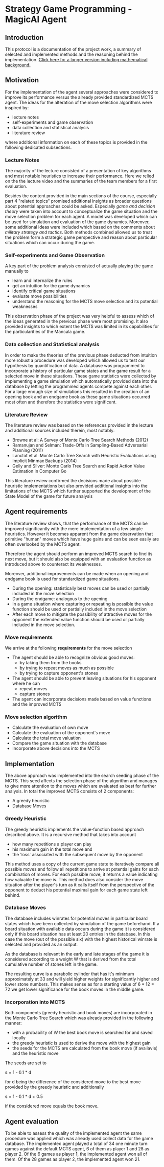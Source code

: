 # Strategy Game Programming - MagicAI Agent

## Introduction
This protocol is a documentation of the project work, a summary of selected and implemented methods and the reasoning behind the implementation.
[Click here for a longer version including mathematical background.](https://hackmd.io/T9SSf5P8RFO-38MDFC_6qA?view)

## Motivation
For the implementation of the agent several approaches were considered to improve its performance versus the already provided standardized MCTS agent. The ideas for the alteration of the move selection algorithms were inspired by:

- lecture notes
- self-experiments and game observation
- data collection and statistical analysis
- literature review

where additional information on each of these topics is provided in the following dedicated subsections.


### Lecture Notes

The majority of the lecture consisted of a presentation of key algorithms and most notable heuristics to increase their performance. Here we relied on the the lecture video and the summaries of the team members for a first evaluation.

Besides the content provided in the main sections of the course, especially part 4 "related topics" promised additional insights as broader questions about potential approaches could be asked. Especially *game and decision theory* were taken into account to conceptualize the game situation and the move selection problem for each agent. A model was developed which can be used for simulation and evaluation of the game dynamics. Moreover, some additional ideas were included which based on the comments about *military strategy and tactics*. Both methods combined allowed us to treat the problem form a strategic game perspective and reason about particular situations which can occur during the game.

### Self-experiments and Game Observation

A key part of the problem analysis consisted of actually playing the game manually to
- learn and internalize the rules
- get an intuition for the game dynamics
- identify critical game situations
- evaluate move possibilities
- understand the reasoning for the MCTS move selection and its potential weaknesses

This observation phase of the project was very helpful to assess which of the ideas generated in the previous phase were most promising. It also provided insights to which extent the MCTS was limited in its capabilities for the particularities of the Mancala game.

### Data collection and Statistical analysis

In order to make the theories of the previous phase deducted from intuition more robust a procedure was developed which allowed us to test our hypothesis by quantification of data. A database was programmed to incorporate a history of particular game states and the game result for a selected move in these situations. These game statistics were collected by implementing a game simulation which automatically provided data into the database by letting the programmed agents compete against each other. For a large enough size of simulations this resulted in the creation of an opening book and an endgame book as these game situations occurred most often and therefore the statistics were significant.

### Literature Review

The literature review was based on the references provided in the lecture and additional sources included therein, most notably:
- Browne at al: A Survey of Monte Carlo Tree Search Methods (2012)
- Ramanujan and Selman: Trade-Offs in Sampling-Based Adversarial Planning (2011)
- Lanctot et al: Monte Carlo Tree Search with Heuristic Evaluations using Implicit Minmax Backups (2014)
- Gelly and Silver: Monte Carlo Tree Search and Rapid Action Value Estimation in Computer Go

This literature review confirmed the decisions made about possible heuristic implementations but also provided additional insights into the limitations of the MCTS which further supported the development of the State Model of the game for future analysis

## Agent requirements

The literature review shows, that the performance of the MCTS can be improved significantly with the mere implementation of a few simple heuristics. However it becomes apparent from the game observation that primitive "human" moves which have huge gains and can be seen easily are often overlooked by the MCTS agent.

Therefore the agent should perform an improved MCTS search to find its next move, but it should also be equipped with an evaluation function as introduced above to counteract its weaknesses.

Moreover, additional improvements can be made when an opening and endgame book is used for standardized game situations.


- During the opening: statistically best moves can be used or partially included in the move selection
- During the endgame: analogous to the opening
- In a game situation where capturing or repeating is possible the value function should be used or partially included in the move selection
- After each move to mitigate the possibility of attractive moves for the opponent the extended value function should be used or partially included in the move selection.

### Move requirements
We arrive at the following **requirements** for the move selection

- The agent should be able to recognize obvious good moves:
  - by taking them from the books
  - by trying to repeat moves as much as possible
  - by trying to capture opponent's stones
- The agent should be able to prevent leaving situations for his opponent where he can
  - repeat moves
  - capture stones
- The agent can incorporate decisions made based on value functions and the improved MCTS


### Move selection algorithm

- Calculate the evaluation of own move
- Calculate the evaluation of the opponent's move
- Calculate the total move valuation
- Compare the game situation with the database
- Incorporate above decisions into the MCTS



## Implementation

The above approach was implemented into the search seeding phase of the MCTS. This seed affects the selection phase of the algorithm and manages to give more attention to the moves which are evaluated as best for further analysis. In total the improved MCTS consists of 2 components:

- A greedy heuristic
- Database Moves

### Greedy Heuristic

The greedy heuristic implements the value-function based approach described above. It is a recursive method that takes into account
- how many repetitions a player can play
- his maximum gain in the total move and
- the 'loss' associated with the subsequent move by the opponent

This method uses a copy of the current game state to iteratively compare all possible moves and follow all repetitions to arrive at potential gains for each combination of moves. For each possible move, it returns a value indicating how valuable the move is. This method does also consider the move situation after the player's turn as it calls itself from the perspective of the opponent to deduct his potential maximal gain for each game state left behind.


### Database Moves

The database includes winrates for potential moves in particular board states which have been collected by simulation of the game beforehand. If a board situation with available data occurs during the game it is considered only if this board situation has at least 20 entries in the database. In this case the move (out of the possible six) with the highest historical winrate is selected and provided as an output.

As the database is relevant in the early and late stages of the game it is considered according to a weight W that is derived from the total cumulative number of stones left in the game.

The resulting curve is a parabolic cylinder that has it's minimum approximately at 33 and will yield higher weights for significantly higher and lower stone numbers. This makes sense as for a starting value of 6 * 12 = 72 we get lower significance for the book moves in the middle game.

### Incorporation into MCTS

Both components (greedy heuristic and book moves) are incorporated in the Monte Carlo Tree Search which was already provided in the following manner:
- with a probability of W the best book move is searched for and saved locally
- the greedy heuristic is used to derive the move with the highest gain
- the seeds for the MCTS are calculated from the book move (if availavle) and the heuristic move


The seeds are set to

s = 1 - 0.1 * d

for d being the difference of the considered move to the best move provided by the greedy heuristic and additionally

s = 1 - 0.1 * d + 0.5


if the considered move equals the book move.



## Agent evaluation



To be able to assess the quality of the implemented agent the same procedure was applied which was already used collect data for the game database. The implemented agent played a total of 34 one minute turn games against the default MCTS agent, 6 of them as player 1 and 28 as player 2. Of the 6 games as player 1, the implemented agent won all of them. Of the 28 games as player 2, the implemented agent won 21.
